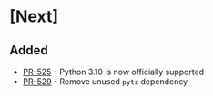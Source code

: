 # [Next]

## Added

- [PR-525](https://github.com/tartiflette/tartiflette/pull/525) - Python 3.10 is now officially supported
- [PR-529](https://github.com/tartiflette/tartiflette/pull/529) - Remove unused `pytz` dependency
